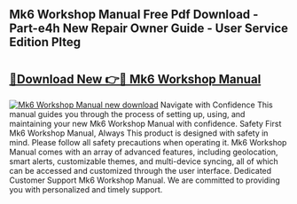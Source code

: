 ## Mk6 Workshop Manual Free Pdf Download - Part-e4h New Repair Owner Guide - User Service Edition Plteg

# <h2><a href="http://bc56771.oget.top/?id=Mk6+Workshop+Manual">🔗Download New 👉🔴 Mk6 Workshop Manual</a></h2>

[![Mk6 Workshop Manual new download](https://i.imgur.com/5g1atiW.png)](http://bc56771.oget.top/?id=Mk6+Workshop+Manual)
Navigate with Confidence This manual guides you through the process of setting up, using, and maintaining your new Mk6 Workshop Manual with confidence. Safety First Mk6 Workshop Manual, Always This product is designed with safety in mind. Please follow all safety precautions when operating it. Mk6 Workshop Manual comes with an array of advanced features, including geolocation, smart alerts, customizable themes, and multi-device syncing, all of which can be accessed and customized through the user interface. Dedicated Customer Support Mk6 Workshop Manual. We are committed to providing you with personalized and timely support.
